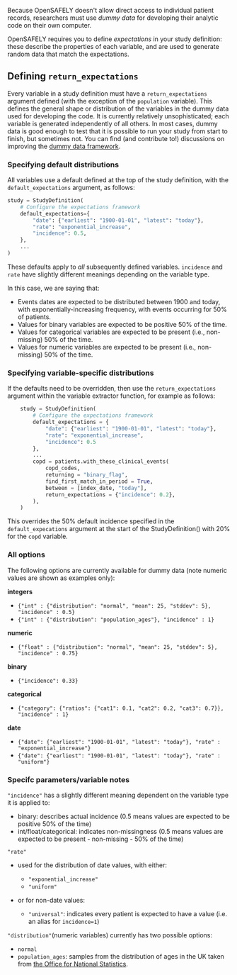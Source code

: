 Because OpenSAFELY doesn't allow direct access to individual patient records, researchers must use *dummy data* for developing their analytic code on their own computer.

OpenSAFELY requires you to define *expectations* in your study definition: these describe the properties of each variable, and are used to generate random data that match the expectations.

## Defining `return_expectations`

Every variable in a study definition must have a `return_expectations` argument defined (with the exception of the `population` variable).
This defines the general shape or distribution of the variables in the dummy data used for developing the code.  It is currently relatively unsophisticated; each variable is generated independently of all others. In most cases, dummy data is good enough to test that it is possible to run your study from start to finish, but sometimes not. You can find (and contribute to!) discussions on improving the [dummy data framework](https://github.com/opensafely/cohort-extractor/issues/221).

### Specifying default distributions

All variables use a default defined at the top of the study definition, with the `default_expectations` argument, as follows:

```py
study = StudyDefinition(
    # Configure the expectations framework
    default_expectations={
        "date": {"earliest": "1900-01-01", "latest": "today"},
        "rate": "exponential_increase",
        "incidence": 0.5,
    },
    ...
)
```

These defaults apply to *all* subsequently defined variables. `incidence` and `rate` have slightly different meanings depending on the variable type. 

In this case, we are saying that:

* Events dates are expected to be distributed between 1900 and today, with exponentially-increasing frequency, with events occurring for 50% of patients.
* Values for binary variables are expected to be positive 50% of the time.
* Values for categorical variables are expected to be present (i.e., non-missing) 50% of the time.
* Values for numeric variables are expected to be present (i.e., non-missing) 50% of the time.

### Specifying variable-specific distributions
If the defaults need to be overridden, then use the `return_expectations` argument within the variable extractor function, for example as follows:

```py linenums="1" hl_lines="6 14"
    study = StudyDefinition(
        # Configure the expectations framework
        default_expectations = {
            "date": {"earliest": "1900-01-01", "latest": "today"},
            "rate": "exponential_increase",
            "incidence": 0.5
        },
        ...
        copd = patients.with_these_clinical_events(
            copd_codes,
            returning = "binary_flag",
            find_first_match_in_period = True,
            between = [index_date, "today"],
            return_expectations = {"incidence": 0.2},
        ),
    )
```
This overrides the 50% default incidence specified in the `default_expecations` argument at the start of the StudyDefinition() with 20% for the `copd` variable.

### All options
The following options are currently available for dummy data (note numeric values are shown as examples only):

**integers**

* `{"int" : {"distribution": "normal", "mean": 25, "stddev": 5}, "incidence" : 0.5}`
* `{"int" : {"distribution": "population_ages"}, "incidence" : 1}`

**numeric**

* `{"float" : {"distribution": "normal", "mean": 25, "stddev": 5}, "incidence" : 0.75}`

**binary**

* `{"incidence": 0.33}`

**categorical**

* `{"category": {"ratios": {"cat1": 0.1, "cat2": 0.2, "cat3": 0.7}}, "incidence" : 1}`

**date**

*	`{"date": {"earliest": "1900-01-01", "latest": "today"}, "rate" : "exponential_increase"}`
*	`{"date": {"earliest": "1900-01-01", "latest": "today"}, "rate" : "uniform"}`


### Specifc parameters/variable notes

`"incidence"` has a slightly different meaning dependent on the variable type it is applied to:
* binary: describes actual incidence (0.5 means values are expected to be positive 50% of the time)
* int/float/categorical: indicates non-missingness (0.5 means values are expected to be present - non-missing - 50% of the time)

`"rate"` 
* used for the distribution of date values, with either:
  * `"exponential_increase"`
  * `"uniform"`
    
* or for non-date values:
  * `"universal"`: indicates every patient is expected to have a value (i.e. an alias for `incidence=1`)
    
`"distribution"`(numeric variables) currently has two possible options:
* `normal`
* `population_ages`: samples from the distribution of ages in the UK taken from [the Office for National Statistics](https://www.ons.gov.uk/peoplepopulationandcommunity/populationandmigration/populationprojections/datasets/tablea21principalprojectionukpopulationinagegroups).
